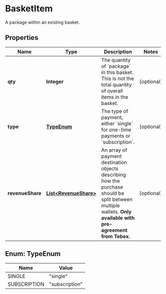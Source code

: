 

# BasketItem

A package within an existing basket.

## Properties

| Name | Type | Description | Notes |
|------------ | ------------- | ------------- | -------------|
|**qty** | **Integer** | The quantity of &#x60;package&#x60; in this basket. This is not the total quantity of overall items in the basket. |  [optional] |
|**type** | [**TypeEnum**](#TypeEnum) | The type of payment, either &#x60;single&#x60; for one-time payments or &#x60;subscription&#x60;. |  [optional] |
|**revenueShare** | [**List&lt;RevenueShare&gt;**](RevenueShare.md) | An array of payment destination objects describing how the purchase should be split between multiple wallets. **Only available with pre-agreement from Tebex.** |  [optional] |



## Enum: TypeEnum

| Name | Value |
|---- | -----|
| SINGLE | &quot;single&quot; |
| SUBSCRIPTION | &quot;subscription&quot; |



